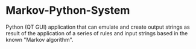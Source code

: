 # Markov-Python-System
Python (QT GUI) application that can emulate and create output strings as result of the application of a series of rules and input strings based in the known "Markov algorithm".

